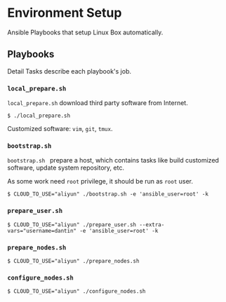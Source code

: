 # Environment Setup

Ansible Playbooks that setup Linux Box automatically.

## Playbooks

Detail Tasks describe each playbook's job.

### `local_prepare.sh`

`local_prepare.sh` download third party software from Internet.

```
$ ./local_prepare.sh
```

Customized software: `vim`, `git`, `tmux`.

### `bootstrap.sh`

`bootstrap.sh ` prepare a host, which contains tasks like build customized software, update system repository, etc.

As some work need `root` privilege, it should be run as `root` user.

```
$ CLOUD_TO_USE="aliyun" ./bootstrap.sh -e 'ansible_user=root' -k
```

### `prepare_user.sh`

```
$ CLOUD_TO_USE="aliyun" ./prepare_user.sh --extra-vars="username=dantin" -e 'ansible_user=root' -k
```

### `prepare_nodes.sh`

```
$ CLOUD_TO_USE="aliyun" ./prepare_nodes.sh
```

### `configure_nodes.sh`

```
$ CLOUD_TO_USE="aliyun" ./configure_nodes.sh
```

